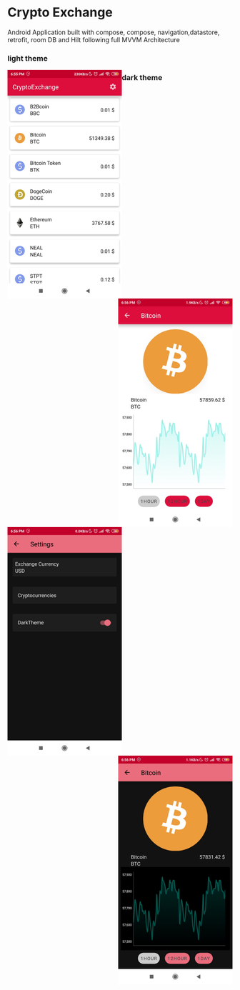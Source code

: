 # Crypto Exchange

Android Application built with compose, compose, navigation,datastore, retrofit, room DB and Hilt following full MVVM Architecture
### light theme

<img src="screenshots/Screenshot1.jpg" alt="Screenshot1" style="zoom:50%;"  align="left" /><img src="screenshots/Screenshot2.jpg" alt="Screenshot1" style="zoom:50%;"  align="right" />


### dark theme

<img src="screenshots/Screenshot3.jpg" alt="Screenshot1" style="zoom:50%;"  align="left" /><img src="screenshots/Screenshot4.jpg" alt="Screenshot1" style="zoom:50%;"  align="right" />
